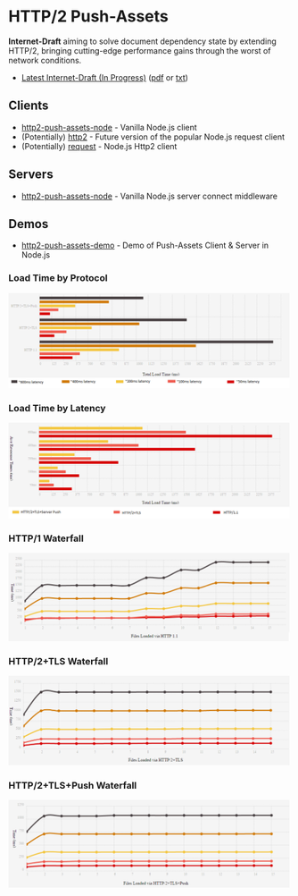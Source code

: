 # HTTP/2 Push-Assets

**Internet-Draft** aiming to solve document dependency state by extending HTTP/2, bringing cutting-edge performance gains
through the worst of network conditions.

* [Latest Internet-Draft (In Progress)](https://www.ietf.org/id/draft-asilvas-http-push-assets-00.txt) ([pdf](https://www.ietf.org/id/draft-asilvas-http-push-assets-00.pdf) or [txt](https://www.ietf.org/id/draft-asilvas-http-push-assets-00.txt))


## Clients

* [http2-push-assets-node](https://github.com/asilvas/http2-push-assets-node#client) - Vanilla Node.js client
* (Potentially) [http2](https://github.com/request/request/issues/1982) - Future version of the popular Node.js request client
* (Potentially) [request](https://github.com/molnarg/node-http2) - Node.js Http2 client


## Servers

* [http2-push-assets-node](https://github.com/asilvas/http2-push-assets-node#server) - Vanilla Node.js server connect middleware



## Demos

* [http2-push-assets-demo](https://github.com/asilvas/http2-push-assets-demo) - Demo of Push-Assets Client & Server in Node.js

### Load Time by Protocol

![Load Time by Protocol](https://raw.githubusercontent.com/asilvas/http2-push-assets-demo/master/images/load-time-by-protocol.png)

### Load Time by Latency

![Load Time by Latency](https://raw.githubusercontent.com/asilvas/http2-push-assets-demo/master/images/load-time-by-latency.png)

### HTTP/1 Waterfall

![HTTP/1 Waterfall](https://raw.githubusercontent.com/asilvas/http2-push-assets-demo/master/images/load-time-http1.png)

### HTTP/2+TLS Waterfall

![HTTP/2+TLS Waterfall](https://raw.githubusercontent.com/asilvas/http2-push-assets-demo/master/images/load-time-http2+tls.png)

### HTTP/2+TLS+Push Waterfall

![HTTP/2+TLS+Push Waterfall](https://raw.githubusercontent.com/asilvas/http2-push-assets-demo/master/images/load-time-http2+tls+push.png)
